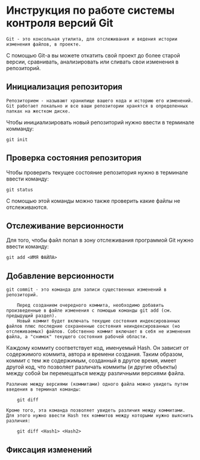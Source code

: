# **Инструкция по работе системы контроля версий Git**


    Git - это консольная утилита, для отслеживания и ведения истории изменения файлов, в проекте. 
С помощью Git-a вы можете откатить свой проект до более старой версии, сравнивать, анализировать или сливать свои изменения в репозиторий.


## Инициализация репозитория


    Репозиторием - называют хранилище вашего кода и историю его изменений. Git работает локально и все ваши репозитории хранятся в определенных папках на жестком диске.
Чтобы инициализировать новый репозиторий нужно ввести в терминале комманду:

    git init

## Проверка состояния репозитория

Чтобы проверить текущее состояние репозитория нужно в терминале ввести команду:

    git status

С помощью этой команды можно также проверить какие файлы не отслеживаются.

## Отслеживание версионности

Для того, чтобы файл попал в зону отслеживания программой Git нужно ввести команду:

    git add <ИМЯ ФАЙЛА>

## Добавление версионности

    git commit - это команда для записи существенных изменений в репозиторий.

        Перед созданием очередного коммита, необходимо добавить произведенные в файле изменения с помощью команды git add (см. предыдущий раздел). 
        Новый коммит будет включать текущие состояния индексированных файлов плюс последние сохраненные состояния неиндексированных (но отслеживаемых) файлов. Собственно коммит включает в себя не изменения файла, а "снимок" текущего состояния рабочей области.

Каждому коммиту соответствует код, именуемый Hash. Он зависит от содержимого коммита, автора и времени создания. Таким образом, коммит с тем же содержимым, созданный в другое время, имеет другой код, что позволяет различать коммиты (и другие объекты) между собой bи перемещаться между различными версиями файла. 
    
    Различие между версиями (коммитами) одного файла можно увидеть путем введения в терминал команды:
    
        git diff

    Кроме того, эта команда позволяет увидеть различия между коммитами. Для этого нужно ввести Hash тех коммитов между которыми нужно выяснить различия:

        git diff <Hash1> <Hash2>






## Фиксация изменений
